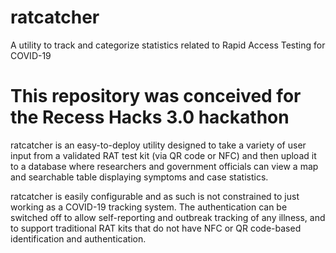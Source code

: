 # ratcatcher
A utility to track and categorize statistics related to Rapid Access Testing for COVID-19

# This repository was conceived for the Recess Hacks 3.0 hackathon

ratcatcher is an easy-to-deploy utility designed to take a variety of user input from a validated RAT test kit (via QR code or NFC) and then upload it to a database where researchers and government officials can view a map and searchable table displaying symptoms and case statistics.

ratcatcher is easily configurable and as such is not constrained to just working as a COVID-19 tracking system. The authentication can be switched off to allow self-reporting and outbreak tracking of any illness, and to support traditional RAT kits that do not have NFC or QR code-based identification and authentication.

